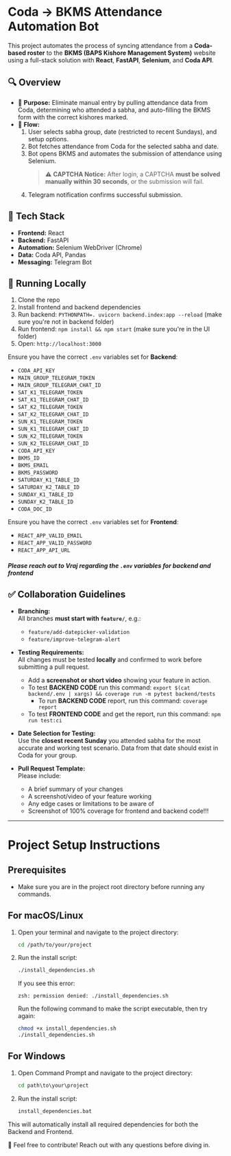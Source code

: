# Coda -> BKMS Attendance Automation Bot

This project automates the process of syncing attendance from a **Coda-based roster** to the **BKMS (BAPS Kishore Management System)** website using a full-stack solution with **React**, **FastAPI**, **Selenium**, and **Coda API**.

## 🔍 Overview

- 🧠 **Purpose:** Eliminate manual entry by pulling attendance data from Coda, determining who attended a sabha, and auto-filling the BKMS form with the correct kishores marked.
- 🔄 **Flow:** 
  1. User selects sabha group, date (restricted to recent Sundays), and setup options.
  2. Bot fetches attendance from Coda for the selected sabha and date.
  3. Bot opens BKMS and automates the submission of attendance using Selenium.  
     > ⚠️ **CAPTCHA Notice:** After login, a CAPTCHA **must be solved manually within 30 seconds**, or the submission will fail.
  4. Telegram notification confirms successful submission.

## 🧱 Tech Stack

- **Frontend:** React
- **Backend:** FastAPI
- **Automation:** Selenium WebDriver (Chrome)
- **Data:** Coda API, Pandas
- **Messaging:** Telegram Bot

## 🚀 Running Locally

1. Clone the repo
2. Install frontend and backend dependencies
3. Run backend: `PYTHONPATH=. uvicorn backend.index:app --reload` (make sure you're not in backend folder)
4. Run frontend: `npm install && npm start` (make sure you're in the UI folder)
5. Open: `http://localhost:3000`

Ensure you have the correct `.env` variables set for **Backend**:
- `CODA_API_KEY`
- `MAIN_GROUP_TELEGRAM_TOKEN`
- `MAIN_GROUP_TELEGRAM_CHAT_ID`
- `SAT_K1_TELEGRAM_TOKEN`
- `SAT_K1_TELEGRAM_CHAT_ID`
- `SAT_K2_TELEGRAM_TOKEN`
- `SAT_K2_TELEGRAM_CHAT_ID`
- `SUN_K1_TELEGRAM_TOKEN`
- `SUN_K1_TELEGRAM_CHAT_ID`
- `SUN_K2_TELEGRAM_TOKEN`
- `SUN_K2_TELEGRAM_CHAT_ID`
- `CODA_API_KEY`
- `BKMS_ID`
- `BKMS_EMAIL`
- `BKMS_PASSWORD`
- `SATURDAY_K1_TABLE_ID`
- `SATURDAY_K2_TABLE_ID`
- `SUNDAY_K1_TABLE_ID`
- `SUNDAY_K2_TABLE_ID`
- `CODA_DOC_ID`

Ensure you have the correct `.env` variables set for **Frontend**:
- `REACT_APP_VALID_EMAIL`
- `REACT_APP_VALID_PASSWORD`
- `REACT_APP_API_URL`

#### ***Please reach out to Vraj regarding the `.env` variables for backend and frontend***

## ✅ Collaboration Guidelines

- **Branching:**  
  All branches **must start with `feature/`**, e.g.:
  - `feature/add-datepicker-validation`
  - `feature/improve-telegram-alert`

- **Testing Requirements:**  
  All changes must be tested **locally** and confirmed to work before submitting a pull request.
  - Add a **screenshot or short video** showing your feature in action.
  - To test **BACKEND CODE** run this command: `export $(cat backend/.env | xargs) && coverage run -m pytest backend/tests`
    - To run **BACKEND CODE** report, run this command: `coverage report`
  - To test **FRONTEND CODE** and get the report, run this command: `npm run test:ci`

- **Date Selection for Testing:**  
  Use the **closest recent Sunday** you attended sabha for the most accurate and working test scenario. Data from that date should exist in Coda for your group.

- **Pull Request Template:**  
  Please include:
  - A brief summary of your changes
  - A screenshot/video of your feature working
  - Any edge cases or limitations to be aware of
  - Screenshot of 100% coverage for frontend and backend code!!!

---

# Project Setup Instructions

## Prerequisites

- Make sure you are in the project root directory before running any commands.

## For macOS/Linux

1. Open your terminal and navigate to the project directory:
   ```sh
   cd /path/to/your/project
   ```
2. Run the install script:
   ```sh
   ./install_dependencies.sh
   ```
   If you see this error:
   ```
   zsh: permission denied: ./install_dependencies.sh
   ```
   Run the following command to make the script executable, then try again:
   ```sh
   chmod +x install_dependencies.sh
   ./install_dependencies.sh
   ```

## For Windows

1. Open Command Prompt and navigate to the project directory:
   ```bat
   cd path\to\your\project
   ```
2. Run the install script:
   ```bat
   install_dependencies.bat
   ```

This will automatically install all required dependencies for both the Backend and Frontend.

👋 Feel free to contribute! Reach out with any questions before diving in.
